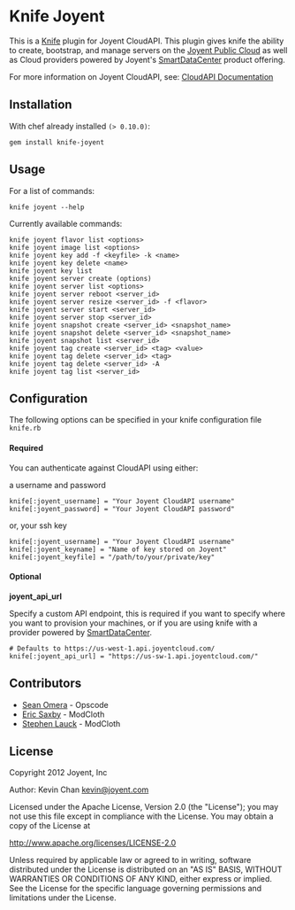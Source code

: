 Knife Joyent
===

This is a [Knife](http://wiki.opscode.com/display/chef/Knife) plugin for Joyent CloudAPI. This plugin gives knife
the ability to create, bootstrap, and manage servers on the [Joyent Public Cloud](http://www.joyentcloud.com/) as well as Cloud providers powered by Joyent's [SmartDataCenter](http://www.joyent.com/products/smartdatacenter/) product offering.

For more information on Joyent CloudAPI, see: [CloudAPI Documentation](http://api.joyentcloud.com/docs)

## Installation

With chef already installed ``(> 0.10.0)``:

    gem install knife-joyent

## Usage

For a list of commands:

    knife joyent --help

Currently available commands:

    knife joyent flavor list <options>
    knife joyent image list <options>
    knife joyent key add -f <keyfile> -k <name>
    knife joyent key delete <name>
    knife joyent key list
    knife joyent server create (options)
    knife joyent server list <options>
    knife joyent server reboot <server_id>
    knife joyent server resize <server_id> -f <flavor>
    knife joyent server start <server_id>
    knife joyent server stop <server_id>
    knife joyent snapshot create <server_id> <snapshot_name>
    knife joyent snapshot delete <server_id> <snapshot_name>
    knife joyent snapshot list <server_id>
    knife joyent tag create <server_id> <tag> <value>
    knife joyent tag delete <server_id> <tag>
    knife joyent tag delete <server_id> -A
    knife joyent tag list <server_id>

## Configuration

The following options can be specified in your knife configuration file
``knife.rb``

#### Required

You can authenticate against CloudAPI using either:

a username and password

    knife[:joyent_username] = "Your Joyent CloudAPI username"
    knife[:joyent_password] = "Your Joyent CloudAPI password"

or, your ssh key

    knife[:joyent_username] = "Your Joyent CloudAPI username"
    knife[:joyent_keyname] = "Name of key stored on Joyent"
    knife[:joyent_keyfile] = "/path/to/your/private/key"

#### Optional

**joyent_api_url**

Specify a custom API endpoint, this is required if you want to specify 
where you want to provision your machines, or if you are using knife with a
provider powered by [SmartDataCenter](http://www.joyent.com/products/smartdatacenter/).
    
    # Defaults to https://us-west-1.api.joyentcloud.com/
    knife[:joyent_api_url] = "https://us-sw-1.api.joyentcloud.com/"

## Contributors

 - [Sean Omera](https://github.com/someara) - Opscode
 - [Eric Saxby](https://github.com/sax) - ModCloth
 - [Stephen Lauck](https://github.com/stephenlauck) - ModCloth

## License

Copyright 2012 Joyent, Inc

Author: Kevin Chan <kevin@joyent.com>

Licensed under the Apache License, Version 2.0 (the "License");
you may not use this file except in compliance with the License.
You may obtain a copy of the License at

   http://www.apache.org/licenses/LICENSE-2.0

Unless required by applicable law or agreed to in writing, software
distributed under the License is distributed on an "AS IS" BASIS,
WITHOUT WARRANTIES OR CONDITIONS OF ANY KIND, either express or implied.
See the License for the specific language governing permissions and
limitations under the License.
